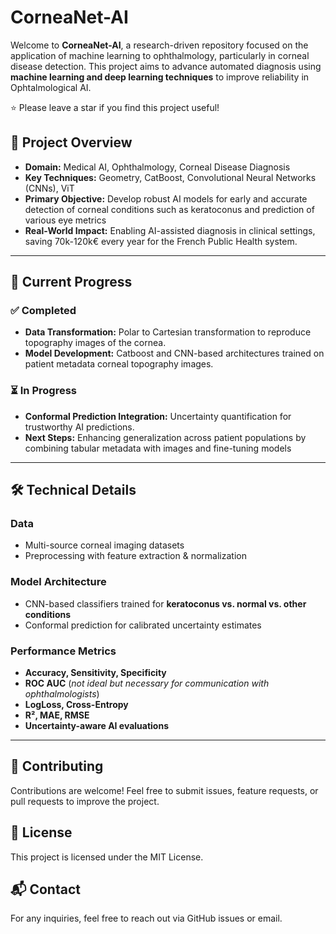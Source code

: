 # CorneaNet-AI

Welcome to **CorneaNet-AI**, a research-driven repository focused on the application of machine learning to ophthalmology, particularly in corneal disease detection. This project aims to advance automated diagnosis using **machine learning and deep learning techniques** to improve reliability in Ophtalmological AI.

⭐ Please leave a star if you find this project useful!

## 🚀 Project Overview

- **Domain:** Medical AI, Ophthalmology, Corneal Disease Diagnosis
- **Key Techniques:** Geometry, CatBoost, Convolutional Neural Networks (CNNs), ViT
- **Primary Objective:** Develop robust AI models for early and accurate detection of corneal conditions such as keratoconus and prediction of various eye metrics
- **Real-World Impact:** Enabling AI-assisted diagnosis in clinical settings, saving 70k-120k€ every year for the French Public Health system.

---

## 📌 Current Progress

### ✅ Completed
- **Data Transformation:** Polar to Cartesian transformation to reproduce topography images of the cornea.
- **Model Development:** Catboost and CNN-based architectures trained on patient metadata corneal topography images.

### ⏳ In Progress
- **Conformal Prediction Integration:** Uncertainty quantification for trustworthy AI predictions.
- **Next Steps:** Enhancing generalization across patient populations by combining tabular metadata with images and fine-tuning models

---

## 🛠 Technical Details

### **Data**
- Multi-source corneal imaging datasets
- Preprocessing with feature extraction & normalization

### **Model Architecture**
- CNN-based classifiers trained for **keratoconus vs. normal vs. other conditions**
- Conformal prediction for calibrated uncertainty estimates

### **Performance Metrics**
- **Accuracy, Sensitivity, Specificity**
- **ROC AUC** (*not ideal but necessary for communication with ophthalmologists*)
- **LogLoss, Cross-Entropy**
- **R², MAE, RMSE**
- **Uncertainty-aware AI evaluations**

---

## 📢 Contributing
Contributions are welcome! Feel free to submit issues, feature requests, or pull requests to improve the project.

## 📄 License
This project is licensed under the MIT License.

## 📬 Contact
For any inquiries, feel free to reach out via GitHub issues or email.
